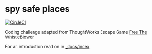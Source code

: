 # spy safe places

[![CircleCI](https://circleci.com/gh/consileo/spy-safe-places.svg?style=svg)](https://circleci.com/gh/consileo/spy-safe-places)

Coding challenge adapted from ThoughtWorks Escape Game [Free The WhistleBlower](https://www.thoughtworks.com/escape-room).

For an introduction read on in [_docs/index](_docs/index.md)
